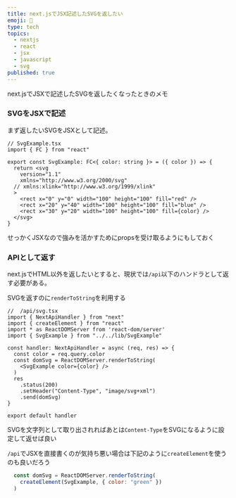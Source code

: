 ```yaml
---
title: next.jsでJSX記述したSVGを返したい
emoji: 🤙
type: tech
topics:
  - nextjs
  - react
  - jsx
  - javascript
  - svg
published: true
---
```


next.jsでJSXで記述したSVGを返したくなったときのメモ

### SVGをJSXで記述

まず返したいSVGをJSXとして記述。

```tsx
// SvgExample.tsx
import { FC } from "react"

export const SvgExample: FC<{ color: string }> = ({ color }) => {
  return <svg
    version="1.1"
    xmlns="http://www.w3.org/2000/svg"
  // xmlns:xlink="http://www.w3.org/1999/xlink"
  >
    <rect x="0" y="0" width="100" height="100" fill="red" />
    <rect x="20" y="40" width="100" height="100" fill="blue" />
    <rect x="30" y="20" width="100" height="100" fill={color} />
  </svg>
}
```

せっかくJSXなので強みを活かすためにpropsを受け取るようにもしておく

### APIとして返す

next.jsでHTML以外を返したいとすると、現状では`/api`以下のハンドラとして返す必要がある。

SVGを返すのに`renderToString`を利用する

```tsx
//  /api/svg.tsx
import { NextApiHandler } from "next"
import { createElement } from "react"
import * as ReactDOMServer from 'react-dom/server'
import { SvgExample } from "../../lib/SvgExample"

const handler: NextApiHandler = async (req, res) => {
  const color = req.query.color
  const domSvg = ReactDOMServer.renderToString(
    <SvgExample color={color} />
  )
  res
    .status(200)
    .setHeader("Content-Type", "image/svg+xml")
    .send(domSvg)
}

export default handler

```
SVGを文字列として取り出されればあとは`Content-Type`をSVGになるように設定して返せば良い

`/api`でJSXを直接書くのが気持ち悪い場合は下記のように`createElement`を使うのも良いだろう

```js
  const domSvg = ReactDOMServer.renderToString(
    createElement(SvgExample, { color: "green" })
  )
```